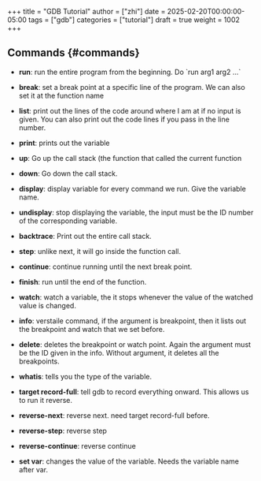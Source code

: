 +++
title = "GDB Tutorial"
author = ["zhi"]
date = 2025-02-20T00:00:00-05:00
tags = ["gdb"]
categories = ["tutorial"]
draft = true
weight = 1002
+++

## Commands {#commands}

-   **run**: run the entire program from the beginning. Do \`run arg1 arg2 ...\`

-   **break**: set a break point at a specific line of the program.
    We can also set it at the function name

-   **list**: print out the lines of the code around where I am at if no
    input is given.
    You can also print out the code lines if you pass in the line number.

-   **print**: prints out the variable

-   **up**: Go up the call stack (the function that called the current function

-   **down**: Go down the call stack.

-   **display**: display variable for every command we run. Give the variable name.

-   **undisplay**: stop displaying the variable,
    the input must be the ID number of the corresponding variable.

-   **backtrace**: Print out the entire call stack.

-   **step**: unlike next, it will go inside the function call.

-   **continue**: continue running until the next break point.

-   **finish**: run until the end of the function.

-   **watch**: watch a variable, the it stops whenever the value of the
    watched value is changed.

-   **info**: verstaile command, if the argument is breakpoint, then it
    lists out the breakpoint and watch that we set before.

-   **delete**: deletes the breakpoint or watch point. Again the argument
    must be the ID given in the info. Without argument, it deletes
    all the breakpoints.

-   **whatis**: tells you the type of the variable.

-   **target record-full**: tell gdb to record everything onward.
    This allows us to run it reverse.

-   **reverse-next**: reverse next. need target record-full before.

-   **reverse-step**: reverse step

-   **reverse-continue**: reverse continue

-   **set var**: changes the value of the variable. Needs the variable
    name after var.
